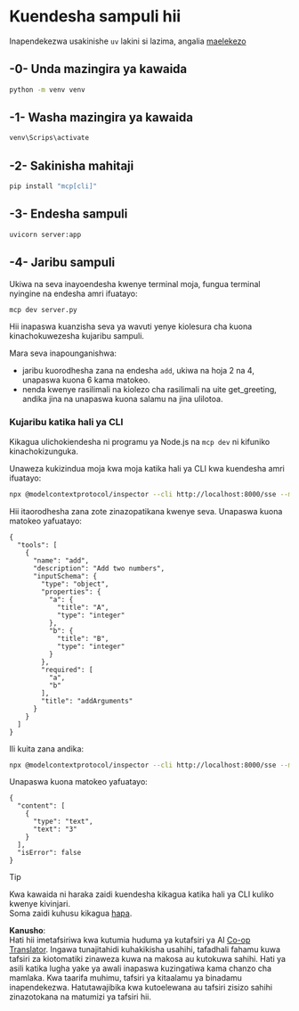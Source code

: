 <!--
CO_OP_TRANSLATOR_METADATA:
{
  "original_hash": "69ba3bd502bd743233137bac5539c08b",
  "translation_date": "2025-08-19T14:42:34+00:00",
  "source_file": "03-GettingStarted/05-sse-server/solution/python/README.md",
  "language_code": "sw"
}
-->
# Kuendesha sampuli hii

Inapendekezwa usakinishe `uv` lakini si lazima, angalia [maelekezo](https://docs.astral.sh/uv/#highlights)

## -0- Unda mazingira ya kawaida

```bash
python -m venv venv
```

## -1- Washa mazingira ya kawaida

```bash
venv\Scrips\activate
```

## -2- Sakinisha mahitaji

```bash
pip install "mcp[cli]"
```

## -3- Endesha sampuli

```bash
uvicorn server:app
```

## -4- Jaribu sampuli

Ukiwa na seva inayoendesha kwenye terminal moja, fungua terminal nyingine na endesha amri ifuatayo:

```bash
mcp dev server.py
```

Hii inapaswa kuanzisha seva ya wavuti yenye kiolesura cha kuona kinachokuwezesha kujaribu sampuli.

Mara seva inapounganishwa:

- jaribu kuorodhesha zana na endesha `add`, ukiwa na hoja 2 na 4, unapaswa kuona 6 kama matokeo.
- nenda kwenye rasilimali na kiolezo cha rasilimali na uite get_greeting, andika jina na unapaswa kuona salamu na jina ulilotoa.

### Kujaribu katika hali ya CLI

Kikagua ulichokiendesha ni programu ya Node.js na `mcp dev` ni kifuniko kinachokizunguka.

Unaweza kukizindua moja kwa moja katika hali ya CLI kwa kuendesha amri ifuatayo:

```bash
npx @modelcontextprotocol/inspector --cli http://localhost:8000/sse --method tools/list
```

Hii itaorodhesha zana zote zinazopatikana kwenye seva. Unapaswa kuona matokeo yafuatayo:

```text
{
  "tools": [
    {
      "name": "add",
      "description": "Add two numbers",
      "inputSchema": {
        "type": "object",
        "properties": {
          "a": {
            "title": "A",
            "type": "integer"
          },
          "b": {
            "title": "B",
            "type": "integer"
          }
        },
        "required": [
          "a",
          "b"
        ],
        "title": "addArguments"
      }
    }
  ]
}
```

Ili kuita zana andika:

```bash
npx @modelcontextprotocol/inspector --cli http://localhost:8000/sse --method tools/call --tool-name add --tool-arg a=1 --tool-arg b=2
```

Unapaswa kuona matokeo yafuatayo:

```text
{
  "content": [
    {
      "type": "text",
      "text": "3"
    }
  ],
  "isError": false
}
```

> [!TIP]  
> Kwa kawaida ni haraka zaidi kuendesha kikagua katika hali ya CLI kuliko kwenye kivinjari.  
> Soma zaidi kuhusu kikagua [hapa](https://github.com/modelcontextprotocol/inspector).

**Kanusho**:  
Hati hii imetafsiriwa kwa kutumia huduma ya kutafsiri ya AI [Co-op Translator](https://github.com/Azure/co-op-translator). Ingawa tunajitahidi kuhakikisha usahihi, tafadhali fahamu kuwa tafsiri za kiotomatiki zinaweza kuwa na makosa au kutokuwa sahihi. Hati ya asili katika lugha yake ya awali inapaswa kuzingatiwa kama chanzo cha mamlaka. Kwa taarifa muhimu, tafsiri ya kitaalamu ya binadamu inapendekezwa. Hatutawajibika kwa kutoelewana au tafsiri zisizo sahihi zinazotokana na matumizi ya tafsiri hii.